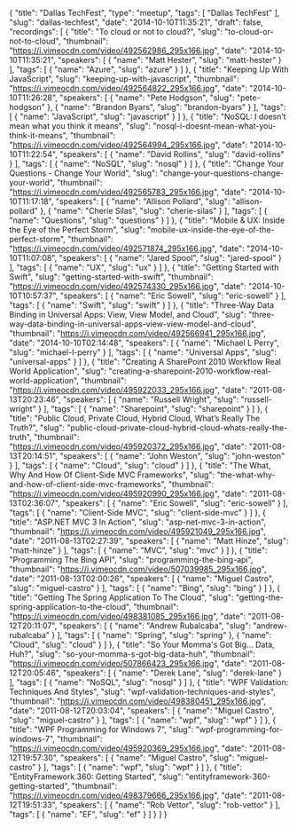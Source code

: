 {
  "title": "Dallas TechFest",
  "type": "meetup",
  "tags": [
    "Dallas TechFest"
  ],
  "slug": "dallas-techfest",
  "date": "2014-10-10T11:35:21",
  "draft": false,
  "recordings": [
    {
      "title": "To cloud or not to cloud?",
      "slug": "to-cloud-or-not-to-cloud",
      "thumbnail": "https://i.vimeocdn.com/video/492562986_295x166.jpg",
      "date": "2014-10-10T11:35:21",
      "speakers": [
        {
          "name": "Matt Hester",
          "slug": "matt-hester"
        }
      ],
      "tags": [
        {
          "name": "Azure",
          "slug": "azure"
        }
      ]
    },
    {
      "title": "Keeping Up With JavaScript",
      "slug": "keeping-up-with-javascript",
      "thumbnail": "https://i.vimeocdn.com/video/492564822_295x166.jpg",
      "date": "2014-10-10T11:26:28",
      "speakers": [
        {
          "name": "Pete Hodgson",
          "slug": "pete-hodgson"
        },
        {
          "name": "Brandon Byars",
          "slug": "brandon-byars"
        }
      ],
      "tags": [
        {
          "name": "JavaScript",
          "slug": "javascript"
        }
      ]
    },
    {
      "title": "NoSQL: I doesn’t mean what you think it means",
      "slug": "nosql-i-doesnt-mean-what-you-think-it-means",
      "thumbnail": "https://i.vimeocdn.com/video/492564994_295x166.jpg",
      "date": "2014-10-10T11:22:54",
      "speakers": [
        {
          "name": "David Rollins",
          "slug": "david-rollins"
        }
      ],
      "tags": [
        {
          "name": "NoSQL",
          "slug": "nosql"
        }
      ]
    },
    {
      "title": "Change Your Questions - Change Your World",
      "slug": "change-your-questions-change-your-world",
      "thumbnail": "https://i.vimeocdn.com/video/492565783_295x166.jpg",
      "date": "2014-10-10T11:17:18",
      "speakers": [
        {
          "name": "Allison Pollard",
          "slug": "allison-pollard"
        },
        {
          "name": "Cherie Silas",
          "slug": "cherie-silas"
        }
      ],
      "tags": [
        {
          "name": "Questions",
          "slug": "questions"
        }
      ]
    },
    {
      "title": "Mobile & UX: Inside the Eye of the Perfect Storm",
      "slug": "mobile-ux-inside-the-eye-of-the-perfect-storm",
      "thumbnail": "https://i.vimeocdn.com/video/492571874_295x166.jpg",
      "date": "2014-10-10T11:07:08",
      "speakers": [
        {
          "name": "Jared Spool",
          "slug": "jared-spool"
        }
      ],
      "tags": [
        {
          "name": "UX",
          "slug": "ux"
        }
      ]
    },
    {
      "title": "Getting Started with Swift",
      "slug": "getting-started-with-swift",
      "thumbnail": "https://i.vimeocdn.com/video/492574330_295x166.jpg",
      "date": "2014-10-10T10:57:37",
      "speakers": [
        {
          "name": "Eric Sowell",
          "slug": "eric-sowell"
        }
      ],
      "tags": [
        {
          "name": "Swift",
          "slug": "swift"
        }
      ]
    },
    {
      "title": "Three-Way Data Binding in Universal Apps: View, View Model, and Cloud",
      "slug": "three-way-data-binding-in-universal-apps-view-view-model-and-cloud",
      "thumbnail": "https://i.vimeocdn.com/video/492566941_295x166.jpg",
      "date": "2014-10-10T02:14:48",
      "speakers": [
        {
          "name": "Michael L Perry",
          "slug": "michael-l-perry"
        }
      ],
      "tags": [
        {
          "name": "Universal Apps",
          "slug": "universal-apps"
        }
      ]
    },
    {
      "title": "Creating A SharePoint 2010 Workflow Real World Application",
      "slug": "creating-a-sharepoint-2010-workflow-real-world-application",
      "thumbnail": "https://i.vimeocdn.com/video/495922033_295x166.jpg",
      "date": "2011-08-13T20:23:46",
      "speakers": [
        {
          "name": "Russell Wright",
          "slug": "russell-wright"
        }
      ],
      "tags": [
        {
          "name": "Sharepoint",
          "slug": "sharepoint"
        }
      ]
    },
    {
      "title": "Public Cloud, Private Cloud, Hybrid Cloud, What’s Really The Truth?",
      "slug": "public-cloud-private-cloud-hybrid-cloud-whats-really-the-truth",
      "thumbnail": "https://i.vimeocdn.com/video/495920372_295x166.jpg",
      "date": "2011-08-13T20:14:51",
      "speakers": [
        {
          "name": "John Weston",
          "slug": "john-weston"
        }
      ],
      "tags": [
        {
          "name": "Cloud",
          "slug": "cloud"
        }
      ]
    },
    {
      "title": "The What, Why And How Of Client-Side MVC Frameworks",
      "slug": "the-what-why-and-how-of-client-side-mvc-frameworks",
      "thumbnail": "https://i.vimeocdn.com/video/495920990_295x166.jpg",
      "date": "2011-08-13T02:36:07",
      "speakers": [
        {
          "name": "Eric Sowell",
          "slug": "eric-sowell"
        }
      ],
      "tags": [
        {
          "name": "Client-Side MVC",
          "slug": "client-side-mvc"
        }
      ]
    },
    {
      "title": "ASP.NET MVC 3 In Action",
      "slug": "asp-net-mvc-3-in-action",
      "thumbnail": "https://i.vimeocdn.com/video/495921049_295x166.jpg",
      "date": "2011-08-13T02:27:39",
      "speakers": [
        {
          "name": "Matt Hinze",
          "slug": "matt-hinze"
        }
      ],
      "tags": [
        {
          "name": "MVC",
          "slug": "mvc"
        }
      ]
    },
    {
      "title": "Programming The Bing API",
      "slug": "programming-the-bing-api",
      "thumbnail": "https://i.vimeocdn.com/video/507039985_295x166.jpg",
      "date": "2011-08-13T02:00:26",
      "speakers": [
        {
          "name": "Miguel Castro",
          "slug": "miguel-castro"
        }
      ],
      "tags": [
        {
          "name": "Bing",
          "slug": "bing"
        }
      ]
    },
    {
      "title": "Getting The Spring Application To The Cloud",
      "slug": "getting-the-spring-application-to-the-cloud",
      "thumbnail": "https://i.vimeocdn.com/video/498381085_295x166.jpg",
      "date": "2011-08-12T20:11:07",
      "speakers": [
        {
          "name": "Andrew Rubalcaba",
          "slug": "andrew-rubalcaba"
        }
      ],
      "tags": [
        {
          "name": "Spring",
          "slug": "spring"
        },
        {
          "name": "Cloud",
          "slug": "cloud"
        }
      ]
    },
    {
      "title": "So Your Momma's Got Big... Data, Huh?",
      "slug": "so-your-momma-s-got-big-data-huh",
      "thumbnail": "https://i.vimeocdn.com/video/507866423_295x166.jpg",
      "date": "2011-08-12T20:05:46",
      "speakers": [
        {
          "name": "Derek Lane",
          "slug": "derek-lane"
        }
      ],
      "tags": [
        {
          "name": "NoSQL",
          "slug": "nosql"
        }
      ]
    },
    {
      "title": "WPF Validation: Techniques And Styles",
      "slug": "wpf-validation-techniques-and-styles",
      "thumbnail": "https://i.vimeocdn.com/video/498380451_295x166.jpg",
      "date": "2011-08-12T20:03:04",
      "speakers": [
        {
          "name": "Miguel Castro",
          "slug": "miguel-castro"
        }
      ],
      "tags": [
        {
          "name": "wpf",
          "slug": "wpf"
        }
      ]
    },
    {
      "title": "WPF Programming for Windows 7",
      "slug": "wpf-programming-for-windows-7",
      "thumbnail": "https://i.vimeocdn.com/video/495920369_295x166.jpg",
      "date": "2011-08-12T19:57:30",
      "speakers": [
        {
          "name": "Miguel Castro",
          "slug": "miguel-castro"
        }
      ],
      "tags": [
        {
          "name": "wpf",
          "slug": "wpf"
        }
      ]
    },
    {
      "title": "EntityFramework 360: Getting Started",
      "slug": "entityframework-360-getting-started",
      "thumbnail": "https://i.vimeocdn.com/video/498379666_295x166.jpg",
      "date": "2011-08-12T19:51:33",
      "speakers": [
        {
          "name": "Rob Vettor",
          "slug": "rob-vettor"
        }
      ],
      "tags": [
        {
          "name": "EF",
          "slug": "ef"
        }
      ]
    }
  ]
}